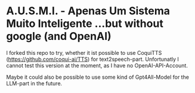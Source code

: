 # A.U.S.M.I. - Apenas Um Sistema Muito Inteligente ...but without google (and OpenAI)

I forked this repo to try, whether it ist possible to use CoquiTTS (https://github.com/coqui-ai/TTS) for text2speech-part. Unfortunatly I cannot test this version at the moment, as I have no OpenAI-API-Account.

Maybe it could also be possible to use some kind of Gpt4All-Model for the LLM-part in the future.
